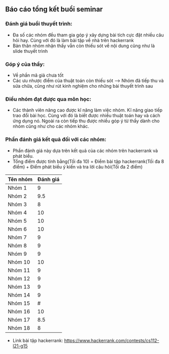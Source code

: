 ## Báo cáo tổng kết buổi seminar

### Đánh giá buổi thuyết trình:

- Đa số các nhóm đều tham gia góp ý xây dựng bài tích cực đặt nhiều câu hỏi hay. Cùng với đó là làm bài tập về nhà trên hackerrank 
- Bản thân nhóm nhận thấy vẫn còn thiếu sót về nội dung cũng như là slide thuyết trình
### Góp ý của thầy:

- Về phần mã giả chưa tốt
- Các ưu nhược điểm của thuật toán còn thiếu sót
--> Nhóm đã tiếp thu và sửa chữa, cũng như rút kinh nghiệm cho những bài thuyết trình sau

### Điều nhóm đạt được qua môn học:

- Các thành viên nâng cao được kĩ năng làm việc nhóm. Kĩ năng giao tiếp trao đổi bài học. Cùng với đó
là biết được nhiều thuật toán hay và cách ứng dụng nó. Ngoài ra còn tiếp thu được nhiều góp ý từ thầy 
dành cho nhóm cũng như cho các nhóm khác.

### Phần đánh giá kết quả đối với các nhóm:
  * Phần đánh giá này dựa trên kết quả của các nhóm trên hackerrank và phát biểu.
  * Tổng điểm được tính bằng(Tối đa 10) = Điểm bài tập hackerrank(Tối đa 8 điểm) + Điểm phát biểu ý kiến và tra lời câu hỏi(Tối đa 2 điểm)  
 
|**Tên nhóm**|**Đánh giá**|
|:---|:---|
|Nhóm 1|9|
|Nhóm 2|9.5|
|Nhóm 3|8|
|Nhóm 4|10|
|Nhóm 5|10|
|Nhóm 6|10|
|Nhóm 7|9|
|Nhóm 8|9|
|Nhóm 9|9|
|Nhóm 10|10|
|Nhóm 11|9|
|Nhóm 12|9|
|Nhóm 13|9|
|Nhóm 14|9|
|Nhóm 15|#|
|Nhóm 16|10|
|Nhóm 17|8.5|
|Nhóm 18|8|
 * Link bài tập hackerrank: https://www.hackerrank.com/contests/cs112-l21-g15
